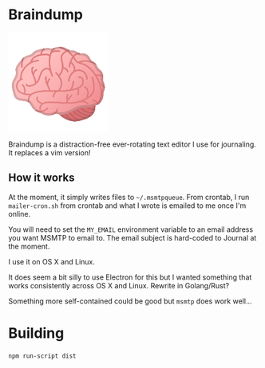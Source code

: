 # Braindump

![BrainDump](client/build/icon.png)

Braindump is a distraction-free ever-rotating text editor I use for journaling.
It replaces a vim version!

## How it works

At the moment, it simply writes files to `~/.msmtpqueue`. From crontab, I run
`mailer-cron.sh` from crontab and what I wrote is emailed to me once I'm online.

You will need to set the `MY_EMAIL` environment variable to an email address you want MSMTP
to email to. The email subject is hard-coded to Journal at the moment.

I use it on OS X and Linux.

It does seem a bit silly to use Electron for this but I wanted something that works
consistently across OS X and Linux. Rewrite in Golang/Rust?

Something more self-contained could be good but `msmtp` does work well...

# Building

`npm run-script dist`
